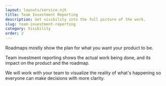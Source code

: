 ```yaml
---
layout: layouts/service.njk
title: Team Investment Reporting
description: Get visibility into the full picture of the work.
slug: team-investment-reporting
category: Visibility
order: 2
---
```

Roadmaps mostly show the plan for what you want your product to be.

Team investment reporting shows the actual work being done, and its impact on the product and the roadmap.

We will work with your team to visualize the reality of what's happening so everyone can make decisions with more clarity.
